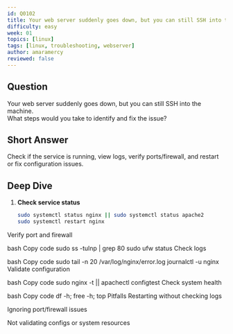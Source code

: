 ```yaml
---
id: Q0102
title: Your web server suddenly goes down, but you can still SSH into the machine. What steps would you take to identify and fix the issue?
difficulty: easy
week: 01
topics: [linux]
tags: [linux, troubleshooting, webserver]
author: amaramercy
reviewed: false
---
```


## Question
Your web server suddenly goes down, but you can still SSH into the machine.  
What steps would you take to identify and fix the issue?

## Short Answer
Check if the service is running, view logs, verify ports/firewall, and restart or fix configuration issues.

## Deep Dive
1. **Check service status**
   ```bash
   sudo systemctl status nginx || sudo systemctl status apache2
   sudo systemctl restart nginx
Verify port and firewall

bash
Copy code
sudo ss -tulnp | grep 80
sudo ufw status
Check logs

bash
Copy code
sudo tail -n 20 /var/log/nginx/error.log
journalctl -u nginx
Validate configuration

bash
Copy code
sudo nginx -t || apachectl configtest
Check system health

bash
Copy code
df -h; free -h; top
Pitfalls
Restarting without checking logs

Ignoring port/firewall issues

Not validating configs or system resources


